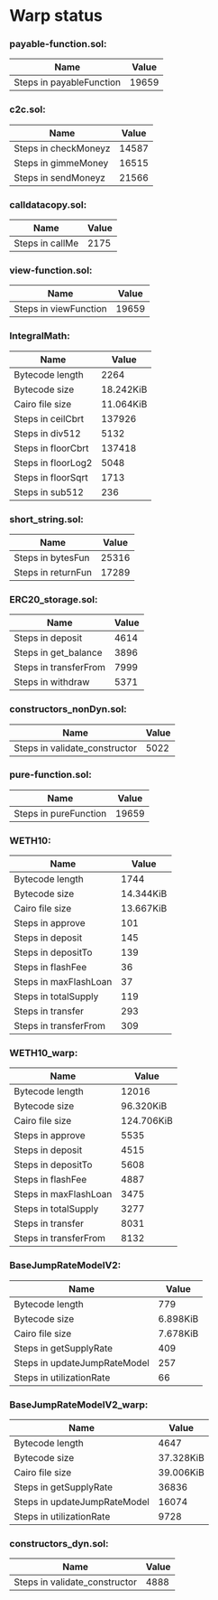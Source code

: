 # Warp status
### payable-function.sol:
| Name | Value |
| ----------- | ----------- |
| Steps in payableFunction | 19659 |
### c2c.sol:
| Name | Value |
| ----------- | ----------- |
| Steps in checkMoneyz | 14587 |
| Steps in gimmeMoney | 16515 |
| Steps in sendMoneyz | 21566 |
### calldatacopy.sol:
| Name | Value |
| ----------- | ----------- |
| Steps in callMe | 2175 |
### view-function.sol:
| Name | Value |
| ----------- | ----------- |
| Steps in viewFunction | 19659 |
### IntegralMath:
| Name | Value |
| ----------- | ----------- |
| Bytecode length | 2264 |
| Bytecode size | 18.242KiB |
| Cairo file size | 11.064KiB |
| Steps in ceilCbrt | 137926 |
| Steps in div512 | 5132 |
| Steps in floorCbrt | 137418 |
| Steps in floorLog2 | 5048 |
| Steps in floorSqrt | 1713 |
| Steps in sub512 | 236 |
### short_string.sol:
| Name | Value |
| ----------- | ----------- |
| Steps in bytesFun | 25316 |
| Steps in returnFun | 17289 |
### ERC20_storage.sol:
| Name | Value |
| ----------- | ----------- |
| Steps in deposit | 4614 |
| Steps in get_balance | 3896 |
| Steps in transferFrom | 7999 |
| Steps in withdraw | 5371 |
### constructors_nonDyn.sol:
| Name | Value |
| ----------- | ----------- |
| Steps in validate_constructor | 5022 |
### pure-function.sol:
| Name | Value |
| ----------- | ----------- |
| Steps in pureFunction | 19659 |
### WETH10:
| Name | Value |
| ----------- | ----------- |
| Bytecode length | 1744 |
| Bytecode size | 14.344KiB |
| Cairo file size | 13.667KiB |
| Steps in approve | 101 |
| Steps in deposit | 145 |
| Steps in depositTo | 139 |
| Steps in flashFee | 36 |
| Steps in maxFlashLoan | 37 |
| Steps in totalSupply | 119 |
| Steps in transfer | 293 |
| Steps in transferFrom | 309 |
### WETH10_warp:
| Name | Value |
| ----------- | ----------- |
| Bytecode length | 12016 |
| Bytecode size | 96.320KiB |
| Cairo file size | 124.706KiB |
| Steps in approve | 5535 |
| Steps in deposit | 4515 |
| Steps in depositTo | 5608 |
| Steps in flashFee | 4887 |
| Steps in maxFlashLoan | 3475 |
| Steps in totalSupply | 3277 |
| Steps in transfer | 8031 |
| Steps in transferFrom | 8132 |
### BaseJumpRateModelV2:
| Name | Value |
| ----------- | ----------- |
| Bytecode length | 779 |
| Bytecode size | 6.898KiB |
| Cairo file size | 7.678KiB |
| Steps in getSupplyRate | 409 |
| Steps in updateJumpRateModel | 257 |
| Steps in utilizationRate | 66 |
### BaseJumpRateModelV2_warp:
| Name | Value |
| ----------- | ----------- |
| Bytecode length | 4647 |
| Bytecode size | 37.328KiB |
| Cairo file size | 39.006KiB |
| Steps in getSupplyRate | 36836 |
| Steps in updateJumpRateModel | 16074 |
| Steps in utilizationRate | 9728 |
### constructors_dyn.sol:
| Name | Value |
| ----------- | ----------- |
| Steps in validate_constructor | 4888 |
